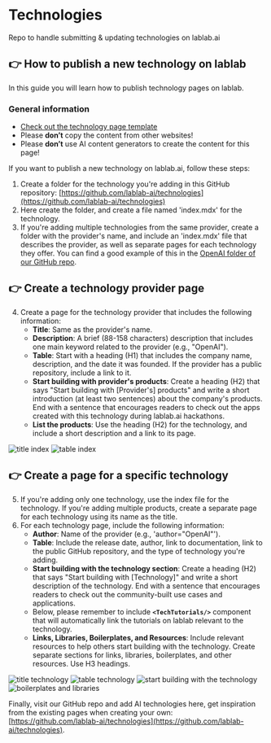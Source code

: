 # Technologies

Repo to handle submitting & updating technologies on lablab.ai

## 👉 How to publish a new technology on lablab

In this guide you will learn how to publish technology pages on lablab.

### General information

- [Check out the technology page template](https://github.com/lablab-ai/technologies/blob/main/template.mdx)
- Please **don’t** copy the content from other websites!
- Please **don’t** use AI content generators to create the content for this page!

If you want to publish a new technology on lablab.ai, follow these steps:

1. Create a folder for the technology you're adding in this GitHub repository: [https://github.com/lablab-ai/technologies](https://github.com/lablab-ai/technologies)
2. Here create the folder, and create a file named 'index.mdx'  for the technology.
3. If you're adding multiple technologies from the same provider, create a folder with the provider's name, and include an 'index.mdx' file that describes the provider, as well as separate pages for each technology they offer. You can find a good example of this in the [OpenAI folder of our GitHub repo](https://github.com/lablab-ai/technologies/tree/main/openai).

## 👉 Create a technology provider page

4. Create a page for the technology provider that includes the following information:
    - **Title**: Same as the provider's name.
    - **Description**: A brief (88-158 characters) description that includes one main keyword related to the provider (e.g., "OpenAI").
    - **Table**: Start with a heading (H1) that includes the company name, description, and the date it was founded. If the provider has a public repository, include a link to it.
    - **Start building with provider's products**: Create a heading (H2) that says "Start building with [Provider's] products" and write a short introduction (at least two sentences) about the company's products. End with a sentence that encourages readers to check out the apps created with this technology during lablab.ai hackathons.
    - **List the products**: Use the heading (H2) for the technology, and include a short description and a link to its page.
    
<Img src="https://imagedelivery.net/K11gkZF3xaVyYzFESMdWIQ/0ef49169-6775-4ce9-6da5-a28f4eb95d00/full" alt="title index"/>
<Img src="https://imagedelivery.net/K11gkZF3xaVyYzFESMdWIQ/3041412d-49ce-42e8-aff9-42a5ba2ec600/full" alt="table index"/>

## 👉 Create a page for a specific technology

5. If you're adding only one technology, use the index file for the technology. If you're adding multiple products, create a separate page for each technology using its name as the title.
6. For each technology page, include the following information:
    - **Author**: Name of the provider (e.g., 'author="OpenAI"').
    - **Table**: Include the release date, author, link to documentation, link to the public GitHub repository, and the type of technology you're adding.
    - **Start building with the technology section**: Create a heading (H2) that says "Start building with [Technology]" and write a short description of the technology. End with a sentence that encourages readers to check out the community-built use cases and applications.
    - Below, please remember to include **`<TechTutorials/>`** component that will automatically link the tutorials on lablab relevant to the technology.
    - **Links, Libraries, Boilerplates, and Resources**: Include relevant resources to help others start building with the technology. Create separate sections for links, libraries, boilerplates, and other resources. Use H3 headings.
    
<Img src="https://imagedelivery.net/K11gkZF3xaVyYzFESMdWIQ/005832af-b843-4fc5-d92a-8013fe6bcc00/full" alt="title technology"/>
<Img src="https://imagedelivery.net/K11gkZF3xaVyYzFESMdWIQ/09fc30fd-1fea-4e6b-667f-793c19e80e00/full" alt="table technology"/>
<Img src="https://imagedelivery.net/K11gkZF3xaVyYzFESMdWIQ/f5eea603-1d54-4f4f-695f-aff9fea5fc00/full" alt="start building with the technology"/>
<Img src="https://imagedelivery.net/K11gkZF3xaVyYzFESMdWIQ/ee5b4e35-9d20-4c6d-11bf-6470d82cc700/full" alt="boilerplates and libraries"/>

Finally, visit our GitHub repo and add AI technologies here, get inspiration from the existing pages when creating your own: [https://github.com/lablab-ai/technologies](https://github.com/lablab-ai/technologies).
